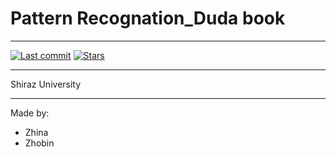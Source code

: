 # Pattern Recognation_Duda book

------------------------------------
[![Last commit](https://img.shields.io/github/last-commit/SaraSiamak1992/Pattern-Recognition_Duda-book.svg?maxAge=1800)](https://github.com/SaraSiamak1992/Pattern-Recognition_Duda-book/commits/main)
[![Stars](https://img.shields.io/github/stars/SaraSiamak1992/Pattern-Recognition_Duda-book.svg)](#)<br><hr>

Shiraz University

-----------------------------------
Made by:

* Zhina
* Zhobin
 
